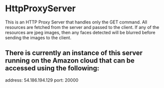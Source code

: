 HttpProxyServer
===============

This is an HTTP Proxy Server that handles only the GET command. All resources are fetched from the server and passed to the client. If any of the resources are jpeg images, then any faces detected will be blurred before sending the images to the client.

There is currently an instance of this server running on the Amazon cloud that can be accessed using the following:
-------------------------------------------------------------------------------------------------------------------

address: 54.186.194.129
port: 20000
